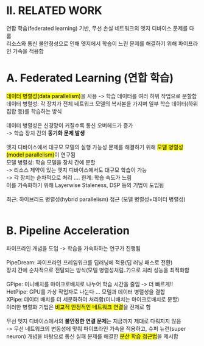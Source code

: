 # II. RELATED WORK
연합 학습(federated learning) 기반, 무선 손실 네트워크의 엣지 디바이스 문제를 다룸<br>
리소스와 통신 불안정성으로 인해 엣지에서 학습이 느린 문제를 해결하기 위해 파이프라인 가속을 적용함

# A. Federated Learning (연합 학습)
<mark>데이터 병렬성(data parallelism)</mark>을 사용 -> 학습 데이터를 여러 하위 작업으로 분할함<br>
데이터 병렬성: 각 장치가 전체 네트워크 모델의 복사본을 가지며 일부 학습 데이터(하위 집합 등)를 학습하는 방식<br><br>
데이터 병렬성은 신경망이 커질수록 통신 오버헤드가 증가<br>
-> 학습 장치 간의 **동기화 문제 발생**<br><br>
엣지 디바이스에서 대규모 모델의 실행 가능성 문제를 해결하기 위해 <mark>모델 병렬성(model parallelism)</mark>이 연구됨<br>
모델 병렬성: 학습 모델을 장치 간에 분할 <br>
-> 리소스 제약이 있는 엣지 디바이스에서도 대규모 학습이 가능<br>
-> 각 장치는 순차적으로 처리 …. 한계: 학습 속도가 느림<br>
이를 가속화하기 위해 Layerwise Staleness, DSP 등의 기법이 도입됨<br><br>
최근: 하이브리드 병렬성(hybrid parallelism) 접근 (모델 병렬성+데이터 병렬성)<br><br>

# B. Pipeline Acceleration
파이프라인 개념을 도입 -> 학습을 가속화하는 연구가 진행됨<br><br>
PipeDream: 파이프라인 프레임워크를 딥러닝에 적용(딥 러닝 패스로 전환)<br>
장치 간에 순차적으로 전달되는 방식(모델 병렬성처럼..?)으로 처리 성능을 최적화함<br><br>
GPipe: 미니배치를 마이크로배치로 나누어 학습 시간을 줄임 -> 더 빠르게!!<br>
HetPipe: GPU를 가상 작업자로 나눈다 … 모델과 데이터 병렬성을 결합<br>
XPipe: 데이터 배치를 더 세분화하여 처리함(미니배치는 마이크로배치로 분할)<br>
이러한 병렬화 기법은 <mark>비교적 안정적인 네트워크 연결</mark>을 전제로 함<br><br>
무선 엣지 디바이스에서의 **불안정한 연결 문제**는 지금까지 제대로 다뤄지지 않음<br>
-> 무선 네트워크의 변동성에 맞춰 파이프라인 가속을 적용하고, 슈퍼 뉴런(super neuron) 개념을 바탕으로 통신 실패 문제를 해결한 <mark>분산 학습 접근법</mark>을 제시함

